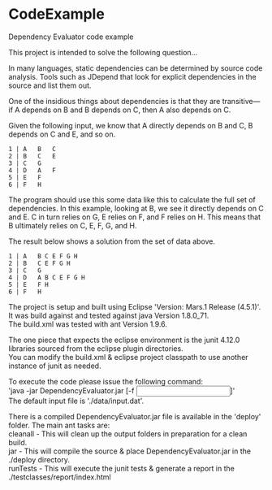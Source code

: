 # CodeExample

Dependency Evaluator code example

This project is intended to solve the following question...

In many languages, static dependencies can be determined by source code analysis. 
Tools such as JDepend that look for explicit dependencies in the source and list them out.

One of the insidious things about dependencies is that they are transitive—if A depends on B and B depends on C, 
then A also depends on C. 

 Given the following input, we know that A directly depends on B and C, B depends on C and E, and so on.

```
1 | A   B   C  
2 | B   C   E  
3 | C   G  
4 | D   A   F  
5 | E   F  
6 | F   H 
```

The program should use this some data like this to calculate the full set of dependencies. In this example, 
looking at B, we see it directly depends on C and E. C in turn relies on G, E relies on F, and F relies on H. 
This means that B ultimately relies on C, E, F, G, and H. 

The result below shows a solution from the set of data above.

```
1 | A   B C E F G H    
2 | B   C E F G H  
3 | C   G  
4 | D   A B C E F G H  
5 | E   F H  
6 | F   H  
```

The project is setup and built using Eclipse 'Version: Mars.1 Release (4.5.1)'.  
It was build against and tested against java Version 1.8.0_71.  
The build.xml was tested with ant Version 1.9.6.  

The one piece that expects the eclipse environment is the junit 4.12.0 libraries sourced from the eclipse plugin directories.  
You can modify the build.xml & eclipse project classpath to use another instance of junit as needed.

To execute the code please issue the following command:  
'java -jar DependencyEvaluator.jar [-f <input file name>]'  
The default input file is './data/input.dat'.

There is a compiled DependencyEvaluator.jar file is available in the 'deploy' folder.
The main ant tasks are:  
    cleanall - This will clean up the output folders in preparation for a clean build.  
    jar  -     This will compile the source & place DependencyEvaluator.jar in the ./deploy directory.  
    runTests - This will execute the junit tests & generate a report in the ./testclasses/report/index.html  
    
